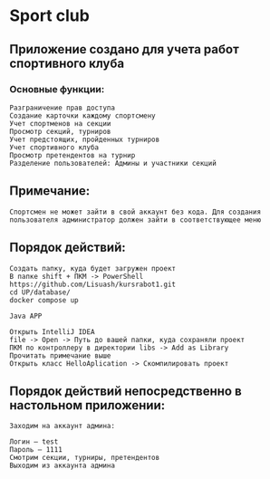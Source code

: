 # Sport club 



## Приложение создано для учета работ спортивного клуба
### Основные функции:
    Разграничение прав доступа
    Создание карточки каждому спортсмену
    Учет спортменов на секции
    Просмотр секций, турниров
    Учет предстоящих, пройденных турниров
    Учет спортивного клуба
    Просмотр претендентов на турнир
    Разделение пользователей: Админы и участники секций


## Примечание:

    Спортсмен не может зайти в свой аккаунт без кода. Для создания пользователя администратор должен зайти в соответствующее меню
    
## Порядок действий:

    Создать папку, куда будет загружен проект
    В папке shift + ПКМ -> PowerShell
    https://github.com/Lisuash/kursrabot1.git
    cd UP/database/
    docker compose up

    Java APP

    Открыть IntelliJ IDEA
    file -> Open -> Путь до вашей папки, куда сохраняли проект
    ПКМ по контроллеру в директории libs -> Add as Library
    Прочитать примечание выше
    Открыть класс HelloAplication -> Скомпилировать проект

## Порядок действий непосредственно в настольном приложении:

    Заходим на аккаунт админа:

    Логин — test
    Пароль — 1111
    Смотрим секции, турниры, претендентов
    Выходим из аккаунта админа

